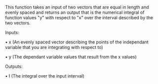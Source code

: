 This function takes an input of two vectors that are equal in length and evenly spaced and returns an output that is the numerical integral of function 
values "y" with respect to "x" over the interval described by the two vectors. 

Inputs:

• x (An evenly spaced vector describing the points of the independant variable that you are integrating with respect to)

• y (The dependant variable values that result from the x values)

Outputs:

• I (The integral over the input interval)
